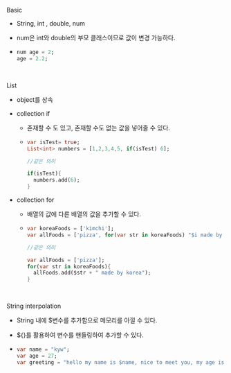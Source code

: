 Basic

- String, int , double, num

- num은 int와 double의 부모 클래스이므로 값이 변경 가능하다.

- ```dart
  num age = 2;
  age = 2.2;
  ```

  ​

List

- object를 상속

- collection if

  - 존재할 수 도 있고, 존재할 수도 없는 값을 넣어줄 수 있다.

  - ```dart
    var isTest= true;
    List<int> numbers = [1,2,3,4,5, if(isTest) 6];

    //같은 의미

    if(isTest){
      numbers.add(6);
    }
    ```

- collection for

  - 배열의 값에 다른 배열의 값을 추가할 수 있다.

  - ```dart
    var koreaFoods = ['kimchi'];
    var allFoods = ['pizza', for(var str in koreaFoods) "$i made by korea"];

    //같은 의미

    var allFoods = ['pizza'];
    for(var str in koreaFoods){
      allFoods.add($str + " made by korea");
    }
    ```

    ​



String interpolation

- String 내에 $변수를 추가함으로 메모리를 아낄 수 있다.

- ${}를 활용하여 변수를 핸들링하여 추가할 수 있다.

- ```dart
  var name = "kyw";
  var age = 27;
  var greeting = "hello my name is $name, nice to meet you, my age is ${age + 3}";
  ```

  ​